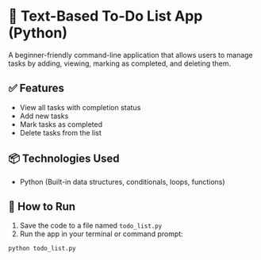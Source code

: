 # 📝 Text-Based To-Do List App (Python)

A beginner-friendly command-line application that allows users to manage tasks by adding, viewing, marking as completed, and deleting them.

## ✅ Features
- View all tasks with completion status
- Add new tasks
- Mark tasks as completed
- Delete tasks from the list

## 📦 Technologies Used
- Python (Built-in data structures, conditionals, loops, functions)

## 🚀 How to Run
1. Save the code to a file named `todo_list.py`
2. Run the app in your terminal or command prompt:
```bash
python todo_list.py
